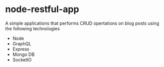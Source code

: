 # node-restful-app

A simple applications that performs CRUD opertations on blog posts using the following technologies

- Node
- GraphQL
- Express
- Mongo DB
- SocketIO
